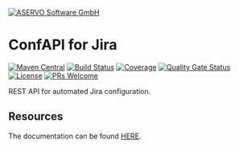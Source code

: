 [![ASERVO Software GmbH](https://aservo.github.io/img/aservo_atlassian_banner.png)](https://www.aservo.com/en/atlassian)

ConfAPI for Jira
================

[![Maven Central](https://maven-badges.herokuapp.com/maven-central/de.aservo.atlassian/confapi-jira-plugin/badge.svg)](https://maven-badges.herokuapp.com/maven-central/de.aservo.atlassian/confapi-jira-plugin)
[![Build Status](https://github.com/aservo/confapi-jira-plugin/actions/workflows/ci.yaml/badge.svg)](https://github.com/aservo/confapi-jira-plugin/actions/workflows/ci.yaml)
[![Coverage](https://sonarcloud.io/api/project_badges/measure?project=aservo_confapi-jira-plugin&metric=coverage)](https://sonarcloud.io/dashboard?id=aservo_confapi-jira-plugin)
[![Quality Gate Status](https://sonarcloud.io/api/project_badges/measure?project=aservo_confapi-jira-plugin&metric=alert_status)](https://sonarcloud.io/dashboard?id=aservo_confapi-jira-plugin)
[![License](https://img.shields.io/badge/License-Apache%202.0-blue.svg)](https://opensource.org/licenses/Apache-2.0)
[![PRs Welcome](https://img.shields.io/badge/PRs-welcome-brightgreen.svg?style=flat-square)](http://makeapullrequest.com)

REST API for automated Jira configuration.

Resources
---------

The documentation can be found [HERE](index.adoc).
